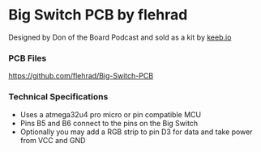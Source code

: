 Big Switch PCB by flehrad
=========================

Designed by Don of the Board Podcast and sold as a kit by [keeb.io](https://keeb.io/collections/frontpage/products/big-switch-pcb?variant=7507922845726)

### PCB Files

https://github.com/flehrad/Big-Switch-PCB

### Technical Specifications

 * Uses a atmega32u4 pro micro or pin compatible MCU
 * Pins B5 and B6 connect to the pins on the Big Switch
 * Optionally you may add a RGB strip to pin D3 for data and take power from VCC and GND
